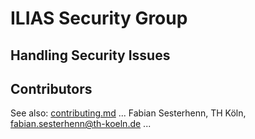 # ILIAS Security Group

## Handling Security Issues

## Contributors
See also: <a name="who-is-an-ILIAS-contributor" href="">contributing.md</a>
...
Fabian Sesterhenn, TH Köln, fabian.sesterhenn@th-koeln.de
...

